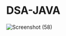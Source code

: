 # DSA-JAVA
![Screenshot (58)](https://user-images.githubusercontent.com/68770067/141677692-296948c2-732f-4818-b30d-ae5ca224f832.png)
